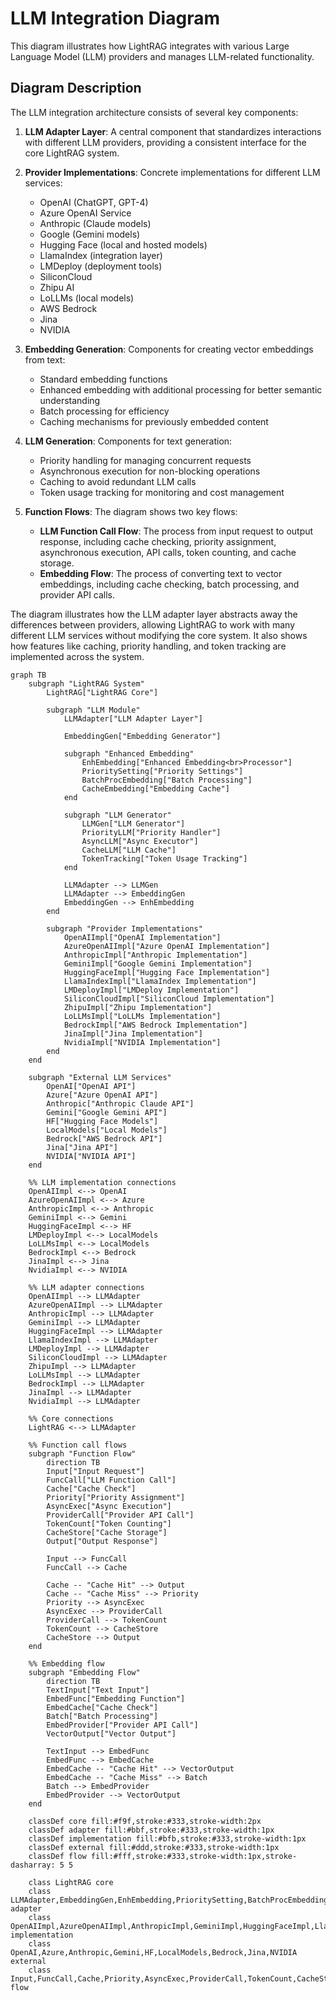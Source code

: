 # LLM Integration Diagram

This diagram illustrates how LightRAG integrates with various Large Language Model (LLM) providers and manages LLM-related functionality.

## Diagram Description

The LLM integration architecture consists of several key components:

1. **LLM Adapter Layer**: A central component that standardizes interactions with different LLM providers, providing a consistent interface for the core LightRAG system.

2. **Provider Implementations**: Concrete implementations for different LLM services:
   - OpenAI (ChatGPT, GPT-4)
   - Azure OpenAI Service
   - Anthropic (Claude models)
   - Google (Gemini models)
   - Hugging Face (local and hosted models)
   - LlamaIndex (integration layer)
   - LMDeploy (deployment tools)
   - SiliconCloud
   - Zhipu AI
   - LoLLMs (local models)
   - AWS Bedrock
   - Jina
   - NVIDIA 

3. **Embedding Generation**: Components for creating vector embeddings from text:
   - Standard embedding functions
   - Enhanced embedding with additional processing for better semantic understanding
   - Batch processing for efficiency
   - Caching mechanisms for previously embedded content

4. **LLM Generation**: Components for text generation:
   - Priority handling for managing concurrent requests
   - Asynchronous execution for non-blocking operations
   - Caching to avoid redundant LLM calls
   - Token usage tracking for monitoring and cost management

5. **Function Flows**: The diagram shows two key flows:
   - **LLM Function Call Flow**: The process from input request to output response, including cache checking, priority assignment, asynchronous execution, API calls, token counting, and cache storage.
   - **Embedding Flow**: The process of converting text to vector embeddings, including cache checking, batch processing, and provider API calls.

The diagram illustrates how the LLM adapter layer abstracts away the differences between providers, allowing LightRAG to work with many different LLM services without modifying the core system. It also shows how features like caching, priority handling, and token tracking are implemented across the system.

```mermaid
graph TB
    subgraph "LightRAG System"
        LightRAG["LightRAG Core"]
        
        subgraph "LLM Module"
            LLMAdapter["LLM Adapter Layer"]
            
            EmbeddingGen["Embedding Generator"]
            
            subgraph "Enhanced Embedding"
                EnhEmbedding["Enhanced Embedding<br>Processor"]
                PrioritySetting["Priority Settings"]
                BatchProcEmbedding["Batch Processing"]
                CacheEmbedding["Embedding Cache"]
            end
            
            subgraph "LLM Generator"
                LLMGen["LLM Generator"]
                PriorityLLM["Priority Handler"]
                AsyncLLM["Async Executor"]
                CacheLLM["LLM Cache"]
                TokenTracking["Token Usage Tracking"]
            end
            
            LLMAdapter --> LLMGen
            LLMAdapter --> EmbeddingGen
            EmbeddingGen --> EnhEmbedding
        end
        
        subgraph "Provider Implementations"
            OpenAIImpl["OpenAI Implementation"]
            AzureOpenAIImpl["Azure OpenAI Implementation"]
            AnthropicImpl["Anthropic Implementation"]
            GeminiImpl["Google Gemini Implementation"]
            HuggingFaceImpl["Hugging Face Implementation"]
            LlamaIndexImpl["LlamaIndex Implementation"]
            LMDeployImpl["LMDeploy Implementation"]
            SiliconCloudImpl["SiliconCloud Implementation"]
            ZhipuImpl["Zhipu Implementation"]
            LoLLMsImpl["LoLLMs Implementation"]
            BedrockImpl["AWS Bedrock Implementation"]
            JinaImpl["Jina Implementation"]
            NvidiaImpl["NVIDIA Implementation"]
        end
    end
    
    subgraph "External LLM Services"
        OpenAI["OpenAI API"]
        Azure["Azure OpenAI API"]
        Anthropic["Anthropic Claude API"]
        Gemini["Google Gemini API"]
        HF["Hugging Face Models"]
        LocalModels["Local Models"]
        Bedrock["AWS Bedrock API"]
        Jina["Jina API"]
        NVIDIA["NVIDIA API"]
    end
    
    %% LLM implementation connections
    OpenAIImpl <--> OpenAI
    AzureOpenAIImpl <--> Azure
    AnthropicImpl <--> Anthropic
    GeminiImpl <--> Gemini
    HuggingFaceImpl <--> HF
    LMDeployImpl <--> LocalModels
    LoLLMsImpl <--> LocalModels
    BedrockImpl <--> Bedrock
    JinaImpl <--> Jina
    NvidiaImpl <--> NVIDIA
    
    %% LLM adapter connections
    OpenAIImpl --> LLMAdapter
    AzureOpenAIImpl --> LLMAdapter
    AnthropicImpl --> LLMAdapter
    GeminiImpl --> LLMAdapter
    HuggingFaceImpl --> LLMAdapter
    LlamaIndexImpl --> LLMAdapter
    LMDeployImpl --> LLMAdapter
    SiliconCloudImpl --> LLMAdapter
    ZhipuImpl --> LLMAdapter
    LoLLMsImpl --> LLMAdapter
    BedrockImpl --> LLMAdapter
    JinaImpl --> LLMAdapter
    NvidiaImpl --> LLMAdapter
    
    %% Core connections
    LightRAG <--> LLMAdapter
    
    %% Function call flows
    subgraph "Function Flow"
        direction TB
        Input["Input Request"]
        FuncCall["LLM Function Call"]
        Cache["Cache Check"]
        Priority["Priority Assignment"]
        AsyncExec["Async Execution"]
        ProviderCall["Provider API Call"]
        TokenCount["Token Counting"]
        CacheStore["Cache Storage"]
        Output["Output Response"]
        
        Input --> FuncCall
        FuncCall --> Cache
        
        Cache -- "Cache Hit" --> Output
        Cache -- "Cache Miss" --> Priority
        Priority --> AsyncExec
        AsyncExec --> ProviderCall
        ProviderCall --> TokenCount
        TokenCount --> CacheStore
        CacheStore --> Output
    end
    
    %% Embedding flow
    subgraph "Embedding Flow"
        direction TB
        TextInput["Text Input"]
        EmbedFunc["Embedding Function"]
        EmbedCache["Cache Check"]
        Batch["Batch Processing"]
        EmbedProvider["Provider API Call"]
        VectorOutput["Vector Output"]
        
        TextInput --> EmbedFunc
        EmbedFunc --> EmbedCache
        EmbedCache -- "Cache Hit" --> VectorOutput
        EmbedCache -- "Cache Miss" --> Batch
        Batch --> EmbedProvider
        EmbedProvider --> VectorOutput
    end
    
    classDef core fill:#f9f,stroke:#333,stroke-width:2px
    classDef adapter fill:#bbf,stroke:#333,stroke-width:1px
    classDef implementation fill:#bfb,stroke:#333,stroke-width:1px
    classDef external fill:#ddd,stroke:#333,stroke-width:1px
    classDef flow fill:#fff,stroke:#333,stroke-width:1px,stroke-dasharray: 5 5
    
    class LightRAG core
    class LLMAdapter,EmbeddingGen,EnhEmbedding,PrioritySetting,BatchProcEmbedding,CacheEmbedding,LLMGen,PriorityLLM,AsyncLLM,CacheLLM,TokenTracking adapter
    class OpenAIImpl,AzureOpenAIImpl,AnthropicImpl,GeminiImpl,HuggingFaceImpl,LlamaIndexImpl,LMDeployImpl,SiliconCloudImpl,ZhipuImpl,LoLLMsImpl,BedrockImpl,JinaImpl,NvidiaImpl implementation
    class OpenAI,Azure,Anthropic,Gemini,HF,LocalModels,Bedrock,Jina,NVIDIA external
    class Input,FuncCall,Cache,Priority,AsyncExec,ProviderCall,TokenCount,CacheStore,Output,TextInput,EmbedFunc,EmbedCache,Batch,EmbedProvider,VectorOutput flow
```